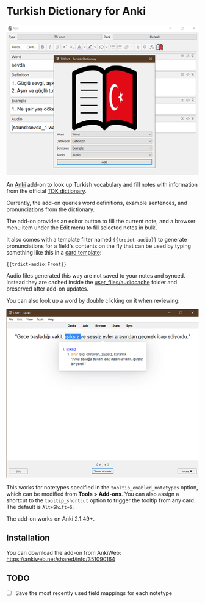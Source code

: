# Turkish Dictionary for Anki

![](shots/dialog.png)

An [Anki](https://apps.ankiweb.net/) add-on to look up Turkish vocabulary and fill notes with information
from the official [TDK dictionary](https://sozluk.gov.tr/).

Currently, the add-on queries word definitions, example sentences, and pronunciations from the dictionary.

The add-on provides an editor button to fill the current note,
and a browser menu item under the Edit menu to fill selected notes in bulk.

It also comes with a template filter named `{{trdict-audio}}` to generate pronunciations
for a field's contents on the fly that can be used by typing something like this in a [card template](https://docs.ankiweb.net/templates/intro.html):

```
{{trdict-audio:Front}}
```

Audio files generated this way are not saved to your notes and synced. Instead they are cached inside the [user_files/audiocache](./src/user_files/readme.txt) folder and preserved after add-on updates.

You can also look up a word by double clicking on it when reviewing:

![](shots/popup.png)

This works for notetypes specified in the `tooltip_enabled_notetypes` option, which can be modified from **Tools > Add-ons**. You can also assign a shortcut to the `tooltip_shortcut` option to trigger the tooltip from any card. The default is `Alt+Shift+S`.

The add-on works on Anki 2.1.49+.

## Installation

You can download the add-on from AnkiWeb: https://ankiweb.net/shared/info/351090164

## TODO

- [ ] Save the most recently used field mappings for each notetype
